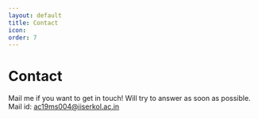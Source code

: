 ```yaml
---
layout: default
title: Contact
icon: 
order: 7
---
```


<link rel="stylesheet" href="../academicons-1.9.4/css/academicons.css"/>
<link rel="stylesheet" href="../assets/css/tempCSS.css"/>


# Contact

Mail me if you want to get in touch! Will try to answer as soon as possible.
<br/>
Mail id: ac19ms004@iiserkol.ac.in